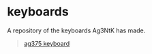 # keyboards
A repository of the keyboards Ag3NtK has made.
<blockquote class="imgur-embed-pub" lang="en" data-id="a/cz2enxJ"  ><a href="//imgur.com/a/cz2enxJ">ag375 keyboard</a></blockquote><script async src="//s.imgur.com/min/embed.js" charset="utf-8"></script>
